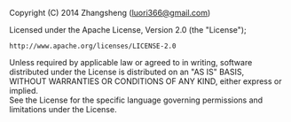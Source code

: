Copyright (C) 2014 Zhangsheng (luori366@gmail.com)

Licensed under the Apache License, Version 2.0 (the "License");
 
    http://www.apache.org/licenses/LICENSE-2.0
 
Unless required by applicable law or agreed to in writing, software  
distributed under the License is distributed on an "AS IS" BASIS,  
WITHOUT WARRANTIES OR CONDITIONS OF ANY KIND, either express or implied.  
See the License for the specific language governing permissions and  
limitations under the License.  
